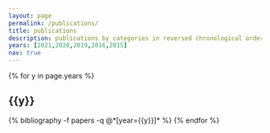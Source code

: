 ```yaml
---
layout: page
permalink: /publications/
title: publications
description: publications by categories in reversed chronological order. generated by jekyll-scholar.
years: [2021,2020,2019,2016,2015]
nav: true
---
```


<div class="publications">

{% for y in page.years %}
  <h2 class="year">{{y}}</h2>
  {% bibliography -f papers -q @*[year={{y}}]* %}
{% endfor %}

</div>
